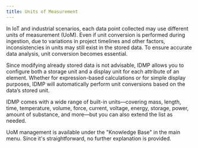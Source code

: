 ```yaml
---
title: Units of Measurement
---
```


In IoT and industrial scenarios, each data point collected may use different units of measurement (UoM). Even if unit conversion is performed during ingestion, due to variations in project timelines and other factors, inconsistencies in units may still exist in the stored data. To ensure accurate data analysis, unit conversion becomes essential.

Since modifying already stored data is not advisable, IDMP allows you to configure both a storage unit and a display unit for each attribute of an element. Whether for expression-based calculations or for simple display purposes, IDMP will automatically perform unit conversions based on the data’s stored unit.

IDMP comes with a wide range of built-in units—covering mass, length, time, temperature, volume, force, current, voltage, energy, storage, power, amount of substance, and more—but you can also extend the list as needed.

UoM management is available under the "Knowledge Base" in the main menu. Since it's straightforward, no further explanation is provided.
